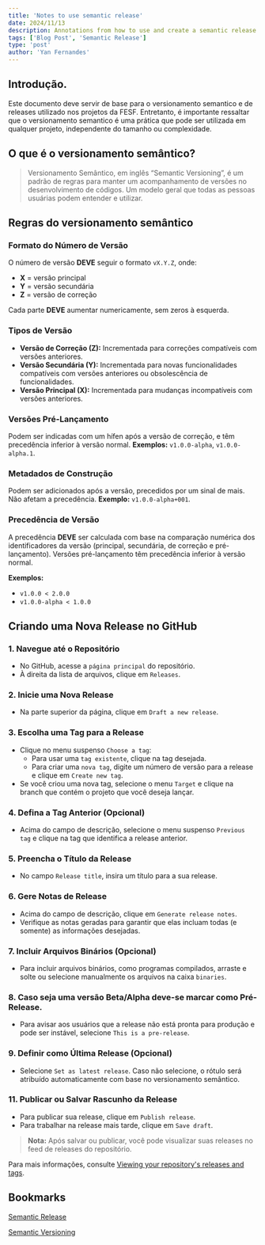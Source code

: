 ```yaml
---
title: 'Notes to use semantic release'
date: 2024/11/13
description: Annotations from how to use and create a semantic release versioning
tags: ['Blog Post', 'Semantic Release']
type: 'post'
author: 'Yan Fernandes'
---
```


## Introdução. 

Este documento deve servir de base para o versionamento semantico e de releases utilizado nos projetos da FESF. Entretanto, é importante ressaltar que o versionamento semantico é uma prática que pode ser utilizada em qualquer projeto, independente do tamanho ou complexidade.

## O que é o versionamento semântico?
> Versionamento Semântico, em inglês “Semantic Versioning”, é um padrão de regras para manter um acompanhamento de versões no desenvolvimento de códigos. Um modelo geral que todas as pessoas usuárias podem entender e utilizar.

## Regras do versionamento semântico

### Formato do Número de Versão

O número de versão **DEVE** seguir o formato `vX.Y.Z`, onde:
- **X** = versão principal
- **Y** = versão secundária
- **Z** = versão de correção

Cada parte **DEVE** aumentar numericamente, sem zeros à esquerda.

### Tipos de Versão

- **Versão de Correção (Z):** Incrementada para correções compatíveis com versões anteriores.
- **Versão Secundária (Y):** Incrementada para novas funcionalidades compatíveis com versões anteriores ou obsolescência de funcionalidades.
- **Versão Principal (X):** Incrementada para mudanças incompatíveis com versões anteriores.

### Versões Pré-Lançamento

Podem ser indicadas com um hífen após a versão de correção, e têm precedência inferior à versão normal. **Exemplos:** `v1.0.0-alpha`, `v1.0.0-alpha.1`.

### Metadados de Construção

Podem ser adicionados após a versão, precedidos por um sinal de mais. Não afetam a precedência. **Exemplo:** `v1.0.0-alpha+001`.

### Precedência de Versão

A precedência **DEVE** ser calculada com base na comparação numérica dos identificadores da versão (principal, secundária, de correção e pré-lançamento). Versões pré-lançamento têm precedência inferior à versão normal.

**Exemplos:**
- `v1.0.0 < 2.0.0`
- `v1.0.0-alpha < 1.0.0`

## Criando uma Nova Release no GitHub

### 1. Navegue até o Repositório
- No GitHub, acesse a `página principal` do repositório.
- À direita da lista de arquivos, clique em `Releases`.

### 2. Inicie uma Nova Release
- Na parte superior da página, clique em `Draft a new release`.

### 3. Escolha uma Tag para a Release
- Clique no menu suspenso `Choose a tag`:
  - Para usar uma `tag existente`, clique na tag desejada.
  - Para criar uma `nova tag`, digite um número de versão para a release e clique em
 `Create new tag`.
- Se você criou uma nova tag, selecione o menu `Target` e clique na branch que contém o projeto que você deseja lançar.

### 4. Defina a Tag Anterior (Opcional)
- Acima do campo de descrição, selecione o menu suspenso `Previous tag`  e clique na tag que identifica a release anterior.

### 5. Preencha o Título da Release
- No campo `Release title`, insira um título para a sua release.

### 6. Gere Notas de Release
- Acima do campo de descrição, clique em `Generate release notes`.
- Verifique as notas geradas para garantir que elas incluam todas (e somente) as informações desejadas.

### 7. Incluir Arquivos Binários (Opcional)
- Para incluir arquivos binários, como programas compilados, arraste e solte ou selecione manualmente os arquivos na caixa `binaries`.

### 8. Caso seja uma versão Beta/Alpha deve-se marcar como Pré-Release.
- Para avisar aos usuários que a release não está pronta para produção e pode ser instável, selecione `This is a pre-release`.

### 9. Definir como Última Release (Opcional)
- Selecione `Set as latest release`. Caso não selecione, o rótulo será atribuído automaticamente com base no versionamento semântico.

### 11. Publicar ou Salvar Rascunho da Release
- Para publicar sua release, clique em `Publish release`.
- Para trabalhar na release mais tarde, clique em `Save draft`.

> **Nota:** Após salvar ou publicar, você pode visualizar suas releases no feed de releases do repositório.

Para mais informações, consulte [Viewing your repository's releases and tags](#).

## Bookmarks

[Semantic Release](https://semantic-release.gitbook.io/semantic-release/)

[Semantic Versioning](https://semver.org/)
